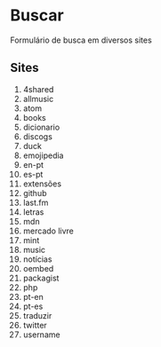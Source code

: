 # Buscar
Formulário de busca em diversos sites

## Sites
1. 4shared
1. allmusic
1. atom
1. books
1. dicionario
1. discogs
1. duck
1. emojipedia
1. en-pt
1. es-pt
1. extensões
1. github
1. last.fm
1. letras
1. mdn
1. mercado livre
1. mint
1. music
1. notícias
1. oembed
1. packagist
1. php
1. pt-en
1. pt-es
1. traduzir
1. twitter
1. username
